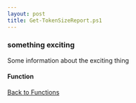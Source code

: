 ```yaml
---
layout: post
title: Get-TokenSizeReport.ps1
---
```


### something exciting

Some information about the exciting thing

#### Function

<script async src="https://gist-it.appspot.com/github.com/BanterBoy/scripts-blog/blob/master/PowerShell/functions/Get-TokenSizeReport.ps1"></script>

<a href="/menu/_pages/functions.html">Back to Functions</a>
